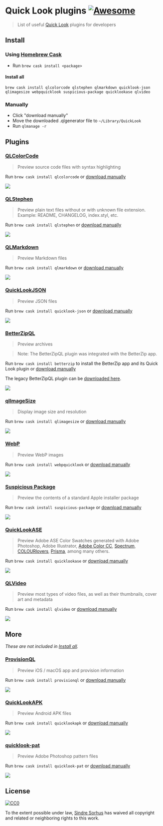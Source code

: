 # Quick Look plugins [![Awesome](https://awesome.re/badge.svg)](https://awesome.re)

> List of useful [Quick Look](http://en.wikipedia.org/wiki/Quick_Look) plugins for developers


## Install

### Using [Homebrew Cask](https://github.com/phinze/homebrew-cask)

- Run `brew cask install <package>`

#### Install all

```
brew cask install qlcolorcode qlstephen qlmarkdown quicklook-json qlimagesize webpquicklook suspicious-package quicklookase qlvideo
```

### Manually

- Click "download manually"
- Move the downloaded .qlgenerator file to `~/Library/QuickLook`
- Run `qlmanage -r`


## Plugins


### [QLColorCode](https://github.com/anthonygelibert/QLColorCode)

> Preview source code files with syntax highlighting

Run `brew cask install qlcolorcode` or [download manually](https://github.com/anthonygelibert/QLColorCode/releases/latest)

[![](screenshots/QLColorCode.png)](https://github.com/anthonygelibert/QLColorCode)


### [QLStephen](https://github.com/whomwah/qlstephen)

> Preview plain text files without or with unknown file extension. Example: README, CHANGELOG, index.styl, etc.

Run `brew cask install qlstephen` or [download manually](https://github.com/whomwah/qlstephen/releases/latest)

[![](screenshots/QLStephen.png)](https://github.com/whomwah/qlstephen)


### [QLMarkdown](https://github.com/toland/qlmarkdown)

> Preview Markdown files

Run `brew cask install qlmarkdown` or [download manually](https://github.com/downloads/toland/qlmarkdown/QLMarkdown-1.3.zip)

[![](screenshots/QLMarkdown.png)](https://github.com/toland/qlmarkdown)


### [QuickLookJSON](http://www.sagtau.com/quicklookjson.html)

> Preview JSON files

Run `brew cask install quicklook-json` or [download manually](http://www.sagtau.com/media/QuickLookJSON.qlgenerator.zip)

[![](screenshots/QuickLookJSON.png)](http://www.sagtau.com/quicklookjson.html)


### [BetterZipQL](https://macitbetter.com/downloads/)

> Preview archives

> Note: The BetterZipQL plugin was integrated with the BetterZip app.

Run `brew cask install betterzip` to install the BetterZip app and its Quick Look plugin or [download manually](https://macitbetter.com/BetterZip.zip)

The legacy BetterZipQL plugin can be [downloaded here](https://macitbetter.com/dl/BetterZipQL-1.5.zip).

[![](screenshots/BetterZipQL.png)](http://macitbetter.com/BetterZip-Quick-Look-Generator/)


### [qlImageSize](https://github.com/Nyx0uf/qlImageSize)

> Display image size and resolution

Run `brew cask install qlimagesize` or [download manually](https://github.com/Nyx0uf/qlImageSize#installation)

[![](screenshots/qlImageSize.png)](https://github.com/Nyx0uf/qlImageSize)


### [WebP](https://github.com/dchest/webp-quicklook)

> Preview WebP images

Run `brew cask install webpquicklook` or [download manually](https://github.com/dchest/webp-quicklook/releases/latest)

[![](screenshots/WebP.png)](https://github.com/dchest/webp-quicklook)


### [Suspicious Package](http://www.mothersruin.com/software/SuspiciousPackage/)

> Preview the contents of a standard Apple installer package

Run `brew cask install suspicious-package` or [download manually](http://www.mothersruin.com/software/downloads/SuspiciousPackage.xip)

[![](screenshots/SuspiciousPackage.png)](http://www.mothersruin.com/software/SuspiciousPackage/)


### [QuickLookASE](https://github.com/rsodre/QuickLookASE)

> Preview Adobe ASE Color Swatches generated with Adobe Photoshop, Adobe Illustrator, [Adobe Color CC](https://color.adobe.com), [Spectrum](http://www.eigenlogik.com/spectrum/mac), [COLOURlovers](http://www.colourlovers.com), [Prisma](http://www.codeadventure.com), among many others.

Run `brew cask install quicklookase` or [download manually](https://github.com/rsodre/QuickLookASE/releases/latest)

[![](screenshots/QuickLookASE.png)](https://github.com/rsodre/QuickLookASE)


### [QLVideo](https://github.com/Marginal/QLVideo)

> Preview most types of video files, as well as their thumbnails, cover art and metadata

Run `brew cask install qlvideo` or [download manually](https://github.com/Marginal/QLVideo/releases/latest)

[![](screenshots/QLVideo.png)](https://github.com/Marginal/QLVideo)


## More

*These are not included in [Install all](#install-all).*

### [ProvisionQL](https://github.com/ealeksandrov/ProvisionQL)

> Preview iOS / macOS app and provision information

Run `brew cask install provisionql` or [download manually](https://github.com/ealeksandrov/ProvisionQL/releases/latest)

[![](screenshots/ProvisionQL.png)](https://github.com/ealeksandrov/ProvisionQL)


### [QuickLookAPK](https://github.com/hezi/QuickLookAPK)

> Preview Android APK files

Run `brew cask install quicklookapk` or [download manually](https://github.com/hezi/QuickLookAPK/blob/master/QuickLookAPK.qlgenerator.zip)

[![](screenshots/QuickLookAPK.png)](https://github.com/hezi/QuickLookAPK)


### [quicklook-pat](https://github.com/pixelrowdies/quicklook-pat)

> Preview Adobe Photoshop pattern files

Run `brew cask install quicklook-pat` or [download manually](https://github.com/pixelrowdies/quicklook-pat/releases)

[![](screenshots/quicklook-pat.png)](https://github.com/pixelrowdies/quicklook-pat)


## License

[![CC0](http://mirrors.creativecommons.org/presskit/buttons/88x31/svg/cc-zero.svg)](https://creativecommons.org/publicdomain/zero/1.0/)

To the extent possible under law, [Sindre Sorhus](http://sindresorhus.com) has waived all copyright and related or neighboring rights to this work.
